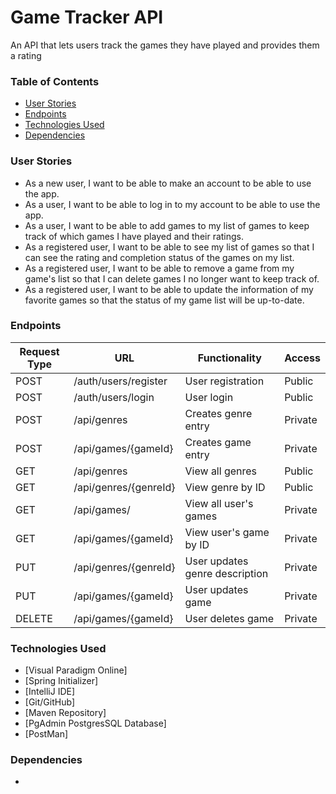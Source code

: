 # Game Tracker API

An API that lets users track the games they have played and provides them a rating

### Table of Contents
- [User Stories](#stories)
- [Endpoints](#endpoints)
- [Technologies Used](#tech)
- [Dependencies](#dependencies)

### User Stories <a name="stories"></a>
- As a new user, I want to be able to make an account to be able to use the app.
- As a user, I want to be able to log in to my account to be able to use the app.
- As a user, I want to be able to add games to my list of games to keep track of which games I have played and their ratings.
- As a registered user, I want to be able to see my list of games so that I can see the rating and completion status of the games on my list.
- As a registered user, I want to be able to remove a game from my game's list so that I can delete games I no longer want to keep track of.
- As a registered user, I want to be able to update the information of my favorite games so that the status of my game list will be up-to-date.


### Endpoints <a name="endpoints"></a>

| Request Type | URL                   | Functionality                  | Access  |
|--------------|-----------------------|--------------------------------|---------|
| POST         | /auth/users/register  | User registration              | Public  |
| POST         | /auth/users/login     | User login                     | Public  |
| POST         | /api/genres           | Creates genre entry            | Private |
| POST         | /api/games/{gameId}   | Creates game entry             | Private |
| GET          | /api/genres           | View all genres                | Public  |
| GET          | /api/genres/{genreId} | View genre by ID               | Public  |
| GET          | /api/games/           | View all user's games          | Private |
| GET          | /api/games/{gameId}   | View user's game by ID         | Private |
| PUT          | /api/genres/{genreId} | User updates genre description | Private |
| PUT          | /api/games/{gameId}   | User updates game              | Private |
| DELETE       | /api/games/{gameId}   | User deletes game              | Private |

### Technologies Used <a name="tech"></a>

- [Visual Paradigm Online]
- [Spring Initializer] 
- [IntelliJ IDE]
- [Git/GitHub]
- [Maven Repository]
- [PgAdmin PostgresSQL Database]
- [PostMan]

### Dependencies <a name="dependencies"></a>
-
